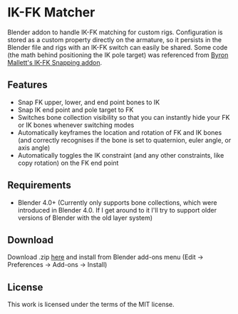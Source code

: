 # IK-FK Matcher
Blender addon to handle IK-FK matching for custom rigs. Configuration is stored as a custom property directly on the armature, so it persists in the Blender file and rigs with an IK-FK switch can easily be shared. Some code (the math behind positioning the IK pole target) was referenced from [Byron Mallett's IK-FK Snapping addon](https://github.com/Mystfit/IK-FK-Snapping-for-Blender).

## Features
* Snap FK upper, lower, and end point bones to IK
* Snap IK end point and pole target to FK
* Switches bone collection visibility so that you can instantly hide your FK or IK bones whenever switching modes
* Automatically keyframes the location and rotation of FK and IK bones (and correctly recognises if the bone is set to quaternion, euler angle, or axis angle)
* Automatically toggles the IK constraint (and any other constraints, like copy rotation) on the FK end point

## Requirements
* Blender 4.0+ (Currently only supports bone collections, which were introduced in Blender 4.0. If I get around to it I'll try to support older versions of Blender with the old layer system)

## Download
Download .zip [here](https://github.com/squiddingme/IKFKMatcher/archive/refs/heads/master.zip) and install from Blender add-ons menu (Edit -> Preferences -> Add-ons -> Install)

## License
This work is licensed under the terms of the MIT license.